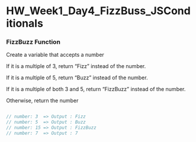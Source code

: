 # HW_Week1_Day4_FizzBuss_JSConditionals

### FizzBuzz Function
Create a variable that accepts a number

If it is a multiple of 3, return “Fizz” instead of the number.

If it is a multiple of 5, return “Buzz” instead of the number.

If it is a multiple of both 3 and 5, return “FizzBuzz” instead of the number.

Otherwise, return the number

```js

// number: 3  => Output : Fizz
// number: 5  => Output : Buzz
// number: 15 => Output : FizzBuzz
// number: 7  => Output : 7
```
